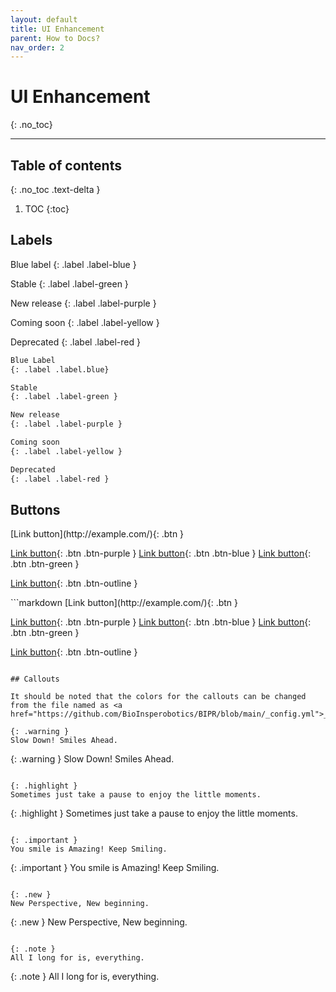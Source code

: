 ```yaml
---
layout: default
title: UI Enhancement
parent: How to Docs?
nav_order: 2
---
```


# UI Enhancement
{: .no_toc}

---

## Table of contents
{: .no_toc .text-delta }

1. TOC
{:toc}

## Labels
<div class='code-example' markdown='1'>
Blue label
{: .label .label-blue }

Stable
{: .label .label-green }

New release
{: .label .label-purple }

Coming soon
{: .label .label-yellow }

Deprecated
{: .label .label-red }
</div>

```markdown
Blue Label
{: .label .label.blue}

Stable
{: .label .label-green }

New release
{: .label .label-purple }

Coming soon
{: .label .label-yellow }

Deprecated
{: .label .label-red }
```

## Buttons

<div class="code-example" markdown="1">
[Link button](http://example.com/){: .btn }

[Link button](http://example.com/){: .btn .btn-purple }
[Link button](http://example.com/){: .btn .btn-blue }
[Link button](http://example.com/){: .btn .btn-green }

[Link button](http://example.com/){: .btn .btn-outline }
</div>
```markdown
[Link button](http://example.com/){: .btn }

[Link button](http://example.com/){: .btn .btn-purple }
[Link button](http://example.com/){: .btn .btn-blue }
[Link button](http://example.com/){: .btn .btn-green }

[Link button](http://example.com/){: .btn .btn-outline }
```

## Callouts

It should be noted that the colors for the callouts can be changed from the file named as <a href="https://github.com/BioInsperobotics/BIPR/blob/main/_config.yml">_config.yml</a>

{: .warning }
Slow Down! Smiles Ahead.

```
{: .warning }
Slow Down! Smiles Ahead.
```

{: .highlight }
Sometimes just take a pause to enjoy the little moments.

```
{: .highlight }
Sometimes just take a pause to enjoy the little moments.
```

{: .important }
You smile is Amazing! Keep Smiling.

```
{: .important }
You smile is Amazing! Keep Smiling.
```

{: .new }
New Perspective, New beginning.

```
{: .new }
New Perspective, New beginning.
```

{: .note }
All I long for is, everything.

```
{: .note }
All I long for is, everything.
```